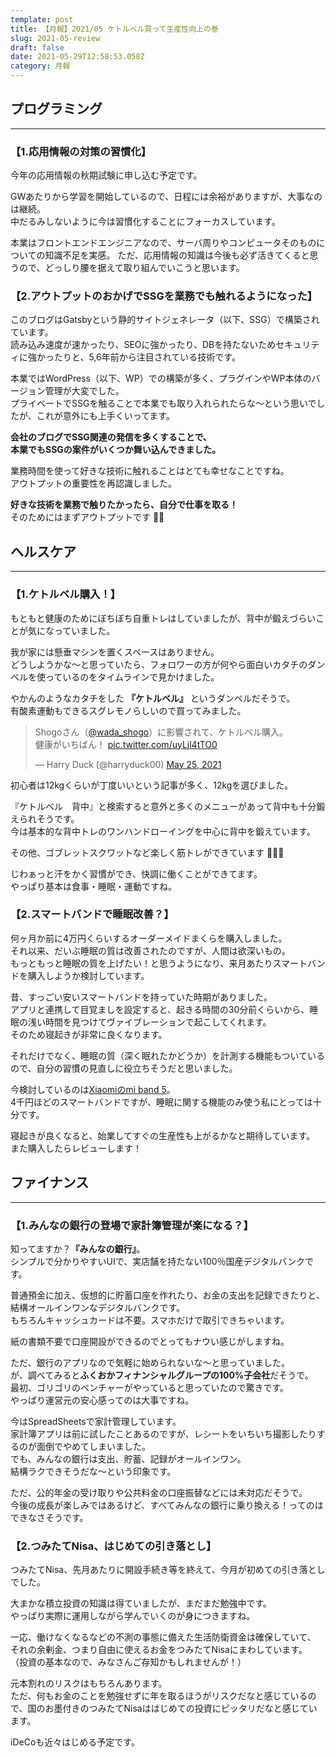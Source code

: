 ```yaml
---
template: post
title: 【月報】2021/05 ケトルベル買って生産性向上の巻
slug: 2021-05-review
draft: false
date: 2021-05-29T12:58:53.058Z
category: 月報
---
```

## プログラミング

- - -

### 【1.応用情報の対策の習慣化】

今年の応用情報の秋期試験に申し込む予定です。  

GWあたりから学習を開始しているので、日程には余裕がありますが、大事なのは継続。\
中だるみしないように今は習慣化することにフォーカスしています。  

本業はフロントエンドエンジニアなので、サーバ周りやコンピュータそのものについての知識不足を実感。  ただ、応用情報の知識は今後も必ず活きてくると思うので、どっしり腰を据えて取り組んでいこうと思います。  

### 【2.アウトプットのおかげでSSGを業務でも触れるようになった】

このブログはGatsbyという静的サイトジェネレータ（以下、SSG）で構築されています。\
読み込み速度が速かったり、SEOに強かったり、DBを持たないためセキュリティに強かったりと、5,6年前から注目されている技術です。  

本業ではWordPress（以下、WP）での構築が多く、プラグインやWP本体のバージョン管理が大変でした。\
プライベートでSSGを触ることで本業でも取り入れられたらな〜という思いでしたが、これが意外にも上手くいってます。  

 **会社のブログでSSG関連の発信を多くすることで、\
本業でもSSGの案件がいくつか舞い込んできました。**  

業務時間を使って好きな技術に触れることはとても幸せなことですね。\
アウトプットの重要性を再認識しました。  

 **好きな技術を業務で触りたかったら、自分で仕事を取る！** \
そのためにはまずアウトプットです 💪🏻

## ヘルスケア

- - -

### 【1.ケトルベル購入！】

もともと健康のためにぼちぼち自重トレはしていましたが、背中が鍛えづらいことが気になっていました。  

我が家には懸垂マシンを置くスペースはありません。\
どうしようかな〜と思っていたら、フォロワーの方が何やら面白いカタチのダンベルを使っているのをタイムラインで見かけました。  

やかんのようなカタチをした **『ケトルベル』** というダンベルだそうで。\
有酸素運動もできるスグレモノらしいので買ってみました。  

<blockquote class="twitter-tweet" data-partner="tweetdeck"><p lang="ja" dir="ltr">Shogoさん（<a href="https://twitter.com/wada_shogo?ref_src=twsrc%5Etfw">@wada_shogo</a>）に影響されて、ケトルベル購入。<br>健康がいちばん！ <a href="https://t.co/uyLjl4tTO0">pic.twitter.com/uyLjl4tTO0</a></p>&mdash; Harry Duck (@harryduck00) <a href="https://twitter.com/harryduck00/status/1397116323025412104?ref_src=twsrc%5Etfw">May 25, 2021</a></blockquote>

初心者は12kgくらいが丁度いいという記事が多く、12kgを選びました。  

『ケトルベル　背中』と検索すると意外と多くのメニューがあって背中も十分鍛えられそうです。\
今は基本的な背中トレのワンハンドローイングを中心に背中を鍛えています。  

その他、ゴブレットスクワットなど楽しく筋トレができています 🤸🏻‍♂️

じわぁっと汗をかく習慣ができ、快調に働くことができてます。  \
やっぱり基本は食事・睡眠・運動ですね。  

### 【2.スマートバンドで睡眠改善？】

何ヶ月か前に4万円くらいするオーダーメイドまくらを購入しました。\
それ以来、だいぶ睡眠の質は改善されたのですが、人間は欲深いもの。\
もっともっと睡眠の質を上げたい！と思うようになり、来月あたりスマートバンドを購入しようか検討しています。  

昔、すっごい安いスマートバンドを持っていた時期がありました。\
アプリと連携して目覚ましを設定すると、起きる時間の30分前くらいから、睡眠の浅い時間を見つけてヴァイブレーションで起こしてくれます。\
そのため寝起きが非常に良くなります。  

それだけでなく、睡眠の質（深く眠れたかどうか）を計測する機能もついているので、自分の習慣の見直しに役立ちそうだと思いました。  

今検討しているのは[Xiaomiのmi band 5](https://www.amazon.co.jp/gp/product/B08R86CSMK/ref=ox_sc_act_image_4?smid=A1D3Y3MY6N65Z&psc=1)。\
4千円ほどのスマートバンドですが、睡眠に関する機能のみ使う私にとっては十分です。  

寝起きが良くなると、始業してすぐの生産性も上がるかなと期待しています。\
また購入したらレビューします！  

## ファイナンス

- - -

### 【1.みんなの銀行の登場で家計簿管理が楽になる？】

知ってますか？**『みんなの銀行』**。\
シンプルで分かりやすいUIで、実店舗を持たない100％国産デジタルバンクです。  

普通預金に加え、仮想的に貯蓄口座を作れたり、お金の支出を記録できたりと、\
結構オールインワンなデジタルバンクです。\
もちろんキャッシュカードは不要。スマホだけで取引できちゃいます。  

紙の書類不要で口座開設ができるのでとってもナウい感じがしますね。　

ただ、銀行のアプリなので気軽に始められないな〜と思っていました。\
が、調べてみると**ふくおかフィナンシャルグループの100%子会社**だそうで。\
最初、ゴリゴリのベンチャーがやっていると思っていたので驚きです。\
やっぱり運営元の安心感ってのは大事ですね。  

今はSpreadSheetsで家計管理しています。\
家計簿アプリは前に試したことあるのですが、レシートをいちいち撮影したりするのが面倒でやめてしまいました。\
でも、みんなの銀行は支出、貯蓄、記録がオールインワン。\
結構ラクできそうだな〜という印象です。  

ただ、公的年金の受け取りや公共料金の口座振替などには未対応だそうで。\
今後の成長が楽しみではあるけど、すべてみんなの銀行に乗り換える！ってのはできなさそうです。  

### 【2.つみたてNisa、はじめての引き落とし】

つみたてNisa、先月あたりに開設手続き等を終えて、今月が初めての引き落としでした。

大まかな積立投資の知識は得ていましたが、まだまだ勉強中です。\
やっぱり実際に運用しながら学んでいくのが身につきますね。  

一応、働けなくなるなどの不測の事態に備えた生活防衛資金は確保していて、\
それの余剰金、つまり自由に使えるお金をつみたてNisaにまわしています。\
（投資の基本なので、みなさんご存知かもしれませんが！）  

元本割れのリスクはもちろんあります。\
ただ、何もお金のことを勉強せずに年を取るほうがリスクだなと感じているので、国のお墨付きのつみたてNisaははじめての投資にピッタリだなと感じています。  

iDeCoも近々はじめる予定です。